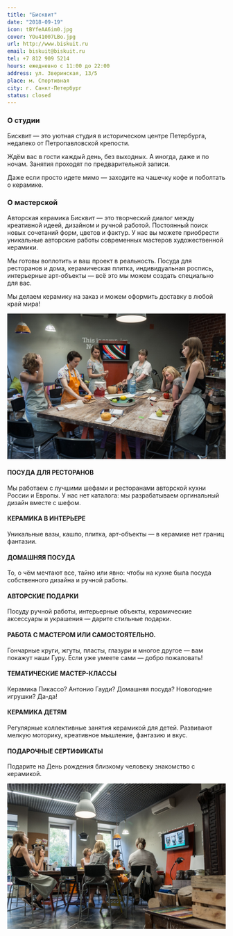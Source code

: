 ```yaml
---
title: "Бисквит"
date: "2018-09-19"
icon: tBYfeAA6im0.jpg
cover: YOu41007LBo.jpg
url: http://www.biskuit.ru
email: biskuit@biskuit.ru
tel: +7 812 909 5214
hours: ежедневно с 11:00 до 22:00
address: ул. Зверинская, 13/5
place: м. Спортивная
city: г. Санкт-Петербург
status: closed
---
```


### О студии

Бисквит — это уютная студия в историческом центре Петербурга, недалеко от Петропавловской крепости.

Ждём вас в гости каждый день, без выходных. А иногда, даже и по ночам. Занятия проходят по предварительной записи.

Даже если просто идете мимо — заходите на чашечку кофе и поболтать о керамике.

### О мастерской

Авторская керамика Бисквит — это творческий диалог между креативной идеей, дизайном и ручной работой. Постоянный поиск новых сочетаний форм, цветов и фактур. У нас вы можете приобрести уникальные авторские работы современных мастеров художественной керамики.

Мы готовы воплотить и ваш проект в реальность. Посуда для ресторанов и дома, керамическая плитка, индивидуальная роспись, интерьерные арт-объекты — всё это мы можем создать специально для вас.

Мы делаем керамику на заказ и можем оформить доставку в любой край мира!

![](./images/lANnHjHpiYU.jpg)

#### ПОСУДА ДЛЯ РЕСТОРАНОВ

Мы работаем с лучшими шефами и ресторанами авторской кухни России и Европы. У нас нет каталога: мы разрабатываем оргинальный дизайн вместе с шефом.

#### КЕРАМИКА В ИНТЕРЬЕРЕ

Уникальные вазы, кашпо, плитка, арт-объекты — в керамике нет границ фантазии.

#### ДОМАШНЯЯ ПОСУДА

То, о чём мечтают все, тайно или явно: чтобы на кухне была посуда собственного дизайна и ручной работы.

#### АВТОРСКИЕ ПОДАРКИ

Посуду ручной работы, интерьерные объекты, керамические аксессуары и украшения — дарите стильные подарки.

#### РАБОТА С МАСТЕРОМ ИЛИ САМОСТОЯТЕЛЬНО.

Гончарные круги, жгуты, пласты, глазури и многое другое — вам покажут наши Гуру. Если уже умеете сами — добро пожаловать!

#### ТЕМАТИЧЕСКИЕ МАСТЕР-КЛАССЫ

Керамика Пикассо? Антонио Гауди? Домашняя посуда? Новогодние игрушки? Да-да!

#### КЕРАМИКА ДЕТЯМ

Регулярные коллективные занятия керамикой для детей. Развивают мелкую моторику, креативное мышление, фантазию и вкус.

#### ПОДАРОЧНЫЕ СЕРТИФИКАТЫ

Подарите на День рождения близкому человеку знакомство с керамикой.

![](./images/vQZGwrg2Mdw.jpg)
